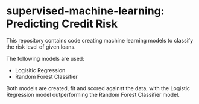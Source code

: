 # supervised-machine-learning: Predicting Credit Risk

This repository contains code creating machine learning models to classify the risk level of given loans.

The following models are used:
 * Logisitic Regression
 * Random Forest Classifier

Both models are created, fit and scored against the data, with the Logistic Regression model outperforming the Random Forest Classifier model.